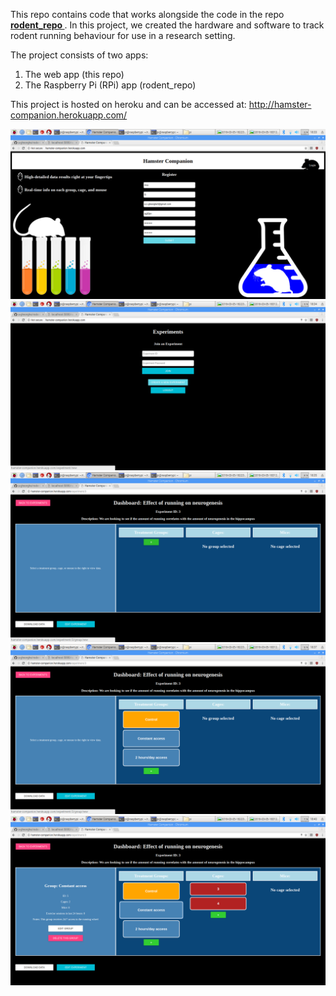 This repo contains code that works alongside the code in the repo <b> <a href="https://github.com/a-gheorghe/rodent_repo"> rodent_repo </a></b> . In this project, we created the hardware and software to track rodent running behaviour for use in a research setting.

The project consists of two apps:

1. The web app (this repo)
2. The Raspberry Pi (RPi) app (rodent_repo)

This project is hosted on heroku and can be accessed at: http://hamster-companion.herokuapp.com/

![alt text](https://github.com/a-gheorghe/official_hamstercompanion/blob/master/screenshots/2018-03-05-183329_1824x984_scrot.png)
![alt text](https://github.com/a-gheorghe/official_hamstercompanion/blob/master/screenshots/2018-03-05-183401_1824x984_scrot.png)
![alt text](https://github.com/a-gheorghe/official_hamstercompanion/blob/master/screenshots/2018-03-05-183542_1824x984_scrot.png)
![alt text](https://github.com/a-gheorghe/official_hamstercompanion/blob/master/screenshots/2018-03-05-183723_1824x984_scrot.png)
![alt text](https://github.com/a-gheorghe/official_hamstercompanion/blob/master/screenshots/2018-03-05-184039_1824x984_scrot.png)






